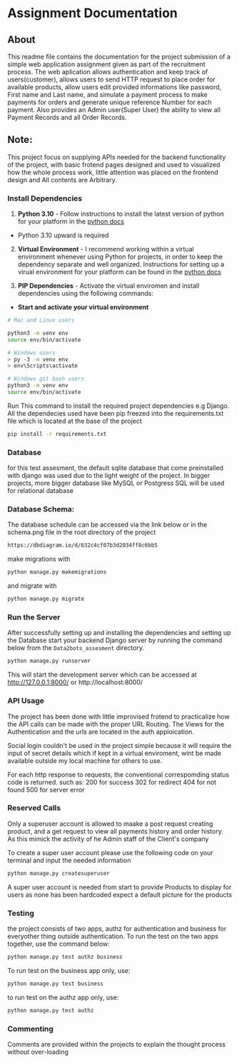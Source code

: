 # Assignment Documentation
## About
This readme file contains the documentation for the project submission of a simple web application assignment given as part of the recruitment process.
The web aplication allows authentication and keep track of users(customer), allows users to send HTTP request to place order for available products, allow users edit provided informations like password, First name and Last name, and simulate a payment process to make payments for orders and generate unique reference Number for each payment. Also provides an Admin user(Super User) the ability to view all Payment Records and all Order Records.

## Note:
This project focus on supplying APIs needed for the backend functionality of the project, with basic frotend pages designed and  used to visualized how the whole process work, little attention was placed on the frontend design and All contents are Arbitrary.

### Install Dependencies


1. **Python 3.10** - Follow instructions to install the latest version of python for your platform in the [python docs](https://docs.python.org/3/using/unix.html#getting-and-installing-the-latest-version-of-python)

- Python 3.10 upward is required

2. **Virtual Environment** - I recommend working within a virtual environment whenever using Python for projects, in order to keep the dependency separate and well organized. Instructions for setting up a virual environment for your platform can be found in the [python docs](https://packaging.python.org/guides/installing-using-pip-and-virtual-environments/)

3. **PIP Dependencies** - Activate the virtual enviromen and install dependencies using the following commands:

- **Start and activate your virtual environment**


```bash
# Mac and Linux users

python3 -m venv env
source env/bin/activate

# Windows users
> py -3 -m venv env
> env\Scripts\activate

# Windows git bash users
python3 -m venv env
source env/bin/activate
```

Run This command to install the required project dependencies e.g Django. All the dependecies used have been pip freezed into the requirements.txt file which is located at the base of the project

```bash
pip install -r requirements.txt
```

### Database

for this test assesment, the default sqlite database that come preinstalled with django was used due to the light weight of the project. In bigger projects, more bigger database like MySQL or Postgress SQL will be used for relational database
### Database Schema:
The database schedule can be accessed via the link below or in the schema.png file in the root directory of the project
```bash
https://dbdiagram.io/d/632c4cf07b3d2034ff8c6bb5
```
make migrations with
```bash
python manage.py makemigrations
```
 and migrate with
```bash
python manage.py migrate
```



### Run the Server

After successfully setting up and installing the dependencies and setting up the Database start your backend Django server by running the command below from the `Data2bots_assesment` directory.

```bash
python manage.py runserver
```
This will start the development server which can be accessed at http://127.0.0.1:8000/ or http://localhost:8000/
### API Usage
The project has been done with little improvised frotend to practicalize how the API calls can be made with the proper URL Routing. The Views for the Authentication and the urls are located in the auth apploication.

Social login couldn't be used in the project simple because it will require the input of secret details which if kept in a virtual enviroment, wint be made available outside my local machine for others to use.


For each http response to requests, the conventional correspomding status code is returned. such as:
200 for success
302 for redirect
404 for not found
500 for server error

### Reserved Calls

Only a superuser account is allowed to maake a post request creating product, and a get request to view all payments history and order history. As this mimick the activity of he Admin staff of the Client's company

To create a super user account please use the following code on your terminal and input the needed information

```bash
python manage.py createsuperuser
```
A super user account is needed from start to provide Products to display for users as none has been hardcoded expect a default picture for the products
### Testing

the project consists of two apps, authz for authentication and business for everyother thing outside authentication. To run the test on the two apps together, use the command below:

```bash
python manage.py test authz business
```
To run test on the business app only, use:

```bash
python manage.py test business
```
to run test on the authz app only, use:
```bash
python manage.py test authz
```

### Commenting
Comments are provided within the projects to explain the thought process without over-loading
